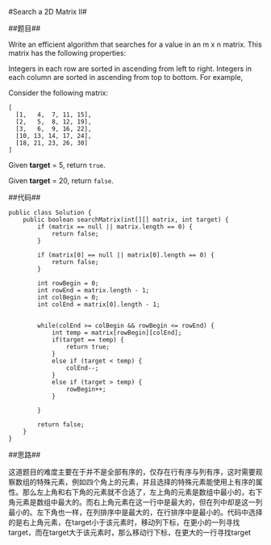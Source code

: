 #Search a 2D Matrix II#

##题目##

Write an efficient algorithm that searches for a value in an m x n matrix. This matrix has the following properties:

Integers in each row are sorted in ascending from left to right.
Integers in each column are sorted in ascending from top to bottom.
For example,

Consider the following matrix:

	[
	  [1,   4,  7, 11, 15],
	  [2,   5,  8, 12, 19],
	  [3,   6,  9, 16, 22],
	  [10, 13, 14, 17, 24],
	  [18, 21, 23, 26, 30]
	]
Given **target** = 5, return `true`.

Given **target** = 20, return `false`.

##代码##

	public class Solution {
	    public boolean searchMatrix(int[][] matrix, int target) {
	        if (matrix == null || matrix.length == 0) {
	            return false;
	        }
	        
	        if (matrix[0] == null || matrix[0].length == 0) {
	            return false;
	        }
	        
	        int rowBegin = 0;
	        int rowEnd = matrix.length - 1;
	        int colBegin = 0;
	        int colEnd = matrix[0].length - 1;
	        
	        
	        while(colEnd >= colBegin && rowBegin <= rowEnd) {
	            int temp = matrix[rowBegin][colEnd];
	            if(target == temp) {
	                return true;
	            }
	            else if (target < temp) {
	                colEnd--;
	            }
	            else if (target > temp) {
	                rowBegin++;
	            }
	        
	        }
	        
	        return false;
	    }
	}

##思路##

这道题目的难度主要在于并不是全部有序的，仅存在行有序与列有序，这时需要观察数组的特殊元素，例如四个角上的元素，并且选择的特殊元素能使用上有序的属性。那么左上角和右下角的元素就不合适了，左上角的元素是数组中最小的，右下角元素是数组中最大的。而右上角元素在这一行中是最大的，但在列中却是这一列最小的。左下角也一样，在列排序中是最大的，在行排序中是最小的。代码中选择的是右上角元素，在target小于该元素时，移动列下标，在更小的一列寻找target，而在target大于该元素时，那么移动行下标，在更大的一行寻找target